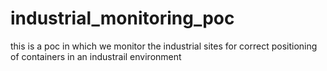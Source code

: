 # industrial_monitoring_poc
this is a poc in which we monitor the industrial sites for correct positioning of containers in an industrail environment
